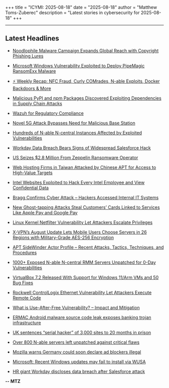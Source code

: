 +++
title = "ICYMI: 2025-08-18"
date = "2025-08-18"
author = "Matthew Toms-Zuberec"
description = "Latest stories in cybersecurity for 2025-08-18"
+++

---------------------------------------------------------------------------
## Latest Headlines
- [Noodlophile Malware Campaign Expands Global Reach with Copyright Phishing Lures](https://thehackernews.com/2025/08/noodlophile-malware-campaign-expands.html)

- [Microsoft Windows Vulnerability Exploited to Deploy PipeMagic RansomExx Malware](https://thehackernews.com/2025/08/microsoft-windows-vulnerability.html)

- [⚡ Weekly Recap: NFC Fraud, Curly COMrades, N-able Exploits, Docker Backdoors & More](https://thehackernews.com/2025/08/weekly-recap-nfc-fraud-curly-comrades-n.html)

- [Malicious PyPI and npm Packages Discovered Exploiting Dependencies in Supply Chain Attacks](https://thehackernews.com/2025/08/malicious-pypi-and-npm-packages.html)

- [Wazuh for Regulatory Compliance](https://thehackernews.com/2025/08/wazuh-for-regulatory-compliance.html)

- [Novel 5G Attack Bypasses Need for Malicious Base Station](https://www.securityweek.com/novel-5g-attack-bypasses-need-for-malicious-base-station/)

- [Hundreds of N-able N-central Instances Affected by Exploited Vulnerabilities](https://www.securityweek.com/hundreds-of-n-able-n-central-instances-affected-by-exploited-vulnerabilities/)

- [Workday Data Breach Bears Signs of Widespread Salesforce Hack](https://www.securityweek.com/workday-data-breach-bears-signs-of-widespread-salesforce-hack/)

- [US Seizes $2.8 Million From Zeppelin Ransomware Operator](https://www.securityweek.com/us-seizes-2-8-million-from-zeppelin-ransomware-operator/)

- [Web Hosting Firms in Taiwan Attacked by Chinese APT for Access to High-Value Targets](https://www.securityweek.com/web-hosting-firms-in-taiwan-attacked-by-chinese-apt-for-access-to-high-value-targets/)

- [Intel Websites Exploited to Hack Every Intel Employee and View Confidential Data](https://cybersecuritynews.com/intel-websites-exploited/)

- [Bragg Confirms Cyber Attack – Hackers Accessed Internal IT Systems](https://cybersecuritynews.com/bragg-confirms-cyber-attack/)

- [New Ghost-tapping Attacks Steal Customers’ Cards Linked to Services Like Apple Pay and Google Pay](https://cybersecuritynews.com/new-ghost-tapping-attacks-steal-customers-cards/)

- [Linux Kernel Netfilter Vulnerability Let Attackers Escalate Privileges](https://cybersecuritynews.com/linux-kernel-netfilter-vulnerability/)

- [X-VPN’s August Update Lets Mobile Users Choose Servers in 26 Regions with Military-Grade AES-256 Encryption](https://cybersecuritynews.com/x-vpns-august-update-lets-mobile-users-choose-servers-in-26-regions-with-military-grade-aes-256-encryption/)

- [APT SideWinder Actor Profile – Recent Attacks, Tactics, Techniques, and Procedures](https://cybersecuritynews.com/apt-sidewinder-actor-profile/)

- [1000+ Exposed N-able N-central RMM Servers Unpatched for 0-Day Vulnerabilities](https://cybersecuritynews.com/1000-exposed-n-able-n-central-rmm-servers/)

- [VirtualBox 7.2 Released With Support for Windows 11/Arm VMs and 50 Bug Fixes](https://cybersecuritynews.com/virtualbox-7-2-released/)

- [Rockwell ControlLogix Ethernet Vulnerability Let Attackers Execute Remote Code](https://cybersecuritynews.com/rockwell-controllogix-ethernet-vulnerability/)

- [What is Use-After-Free Vulnerability? – Impact and Mitigation](https://cybersecuritynews.com/use-after-free-vulnerability/)

- [ERMAC Android malware source code leak exposes banking trojan infrastructure](https://www.bleepingcomputer.com/news/security/ermac-android-malware-source-code-leak-exposes-banking-trojan-infrastructure/)

- [UK sentences “serial hacker” of 3,000 sites to 20 months in prison](https://www.bleepingcomputer.com/news/legal/uk-sentences-serial-hacker-of-3-000-sites-to-20-months-in-prison/)

- [Over 800 N-able servers left unpatched against critical flaws](https://www.bleepingcomputer.com/news/security/over-800-n-able-servers-left-unpatched-against-critical-flaws/)

- [Mozilla warns Germany could soon declare ad blockers illegal](https://www.bleepingcomputer.com/news/legal/mozilla-warns-germany-could-soon-declare-ad-blockers-illegal/)

- [Microsoft: Recent Windows updates may fail to install via WUSA](https://www.bleepingcomputer.com/news/microsoft/microsoft-windows-11-windows-server-2025-updates-may-fail-from-network-shares/)

- [HR giant Workday discloses data breach after Salesforce attack](https://www.bleepingcomputer.com/news/security/hr-giant-workday-discloses-data-breach-amid-salesforce-attacks/)

**-- MTZ**